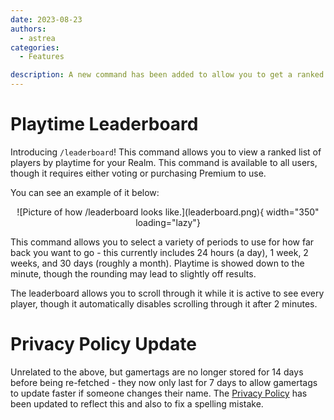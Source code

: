 ```yaml
---
date: 2023-08-23
authors:
  - astrea
categories:
  - Features

description: A new command has been added to allow you to get a ranked list of players by playtime for your Realm.
---
```


# Playtime Leaderboard

Introducing `/leaderboard`! This command allows you to view a ranked list of players by playtime for your Realm. This command is available to all users, though it requires either voting or purchasing Premium to use.

<!-- more -->

You can see an example of it below:

<center>
  ![Picture of how /leaderboard looks like.](leaderboard.png){ width="350" loading="lazy"}
</center>

This command allows you to select a variety of periods to use for how far back you want to go - this currently includes 24 hours (a day), 1 week, 2 weeks, and 30 days (roughly a month). Playtime is showed down to the minute, though the rounding may lead to slightly off results.

The leaderboard allows you to scroll through it while it is active to see every player, though it automatically disables scrolling through it after 2 minutes.

# Privacy Policy Update

Unrelated to the above, but gamertags are no longer stored for 14 days before being re-fetched - they now only last for 7 days to allow gamertags to update faster if someone changes their name. The [Privacy Policy](privacy_policy.md) has been updated to reflect this and also to fix a spelling mistake.